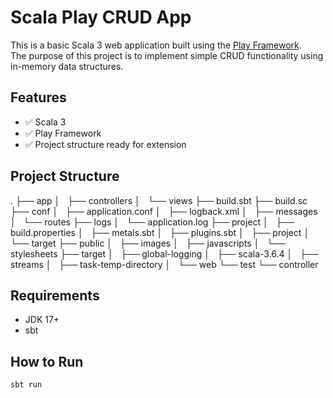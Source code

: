 # Scala Play CRUD App

This is a basic Scala 3 web application built using the [Play Framework](https://www.playframework.com/).  
The purpose of this project is to implement simple CRUD functionality using in-memory data structures.

## Features

- ✅ Scala 3
- ✅ Play Framework
- ✅ Project structure ready for extension

## Project Structure

.
├── app
│   ├── controllers
│   └── views
├── build.sbt
├── build.sc
├── conf
│   ├── application.conf
│   ├── logback.xml
│   ├── messages
│   └── routes
├── logs
│   └── application.log
├── project
│   ├── build.properties
│   ├── metals.sbt
│   ├── plugins.sbt
│   ├── project
│   └── target
├── public
│   ├── images
│   ├── javascripts
│   └── stylesheets
├── target
│   ├── global-logging
│   ├── scala-3.6.4
│   ├── streams
│   ├── task-temp-directory
│   └── web
└── test
    └── controller  


## Requirements

- JDK 17+
- sbt

## How to Run

```bash
sbt run

